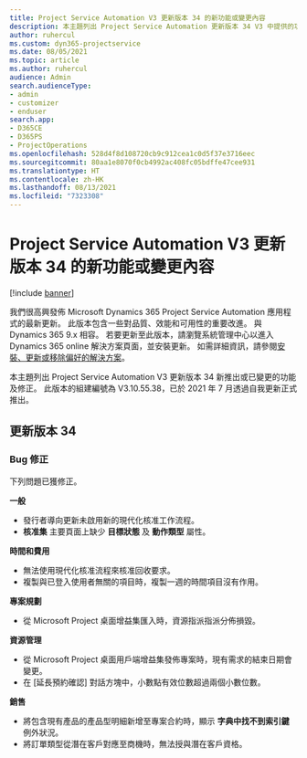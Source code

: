 ```yaml
---
title: Project Service Automation V3 更新版本 34 的新功能或變更內容
description: 本主題列出 Project Service Automation 更新版本 34 V3 中提供的功能和修正。
author: ruhercul
ms.custom: dyn365-projectservice
ms.date: 08/05/2021
ms.topic: article
ms.author: ruhercul
audience: Admin
search.audienceType:
- admin
- customizer
- enduser
search.app:
- D365CE
- D365PS
- ProjectOperations
ms.openlocfilehash: 528d4f8d108720cb9c912cea1c0d5f37e3716eec
ms.sourcegitcommit: 80aa1e8070f0cb4992ac408fc05bdffe47cee931
ms.translationtype: HT
ms.contentlocale: zh-HK
ms.lasthandoff: 08/13/2021
ms.locfileid: "7323308"
---
```

# <a name="whats-new-or-changed-in-project-service-automation-update-release-34-v3"></a>Project Service Automation V3 更新版本 34 的新功能或變更內容

[!include [banner](../includes/psa-now-project-operations.md)]

我們很高興發佈 Microsoft Dynamics 365 Project Service Automation 應用程式的最新更新。 此版本包含一些對品質、效能和可用性的重要改進。 與 Dynamics 365 9.x 相容。 若要更新至此版本，請瀏覽系統管理中心以進入 Dynamics 365 online 解決方案頁面，並安裝更新。 如需詳細資訊，請參閱[安裝、更新或移除偏好的解決方案](/power-platform/admin/install-remove-preferred-solution)。

本主題列出 Project Service Automation V3 更新版本 34 新推出或已變更的功能及修正。 此版本的組建編號為 V3.10.55.38，已於 2021 年 7 月透過自我更新正式推出。

## <a name="update-release-34"></a>更新版本 34

### <a name="bug-fixes"></a>Bug 修正
下列問題已獲修正。

**一般**

- 發行者導向更新未啟用新的現代化核准工作流程。
- **核准集** 主要頁面上缺少 **目標狀態** 及 **動作類型** 屬性。

**時間和費用**

- 無法使用現代化核准流程來核准回收要求。
- 複製與已登入使用者無關的項目時，複製一週的時間項目沒有作用。

**專案規劃**

- 從 Microsoft Project 桌面增益集匯入時，資源指派指派分佈損毀。

**資源管理**

- 從 Microsoft Project 桌面用戶端增益集發佈專案時，現有需求的結束日期會變更。
- 在 [延長預約確認] 對話方塊中，小數點有效位數超過兩個小數位數。

**銷售**

- 將包含現有產品的產品型明細新增至專案合約時，顯示 **字典中找不到索引鍵** 例外狀況。
- 將訂單類型從潛在客戶對應至商機時，無法授與潛在客戶資格。
